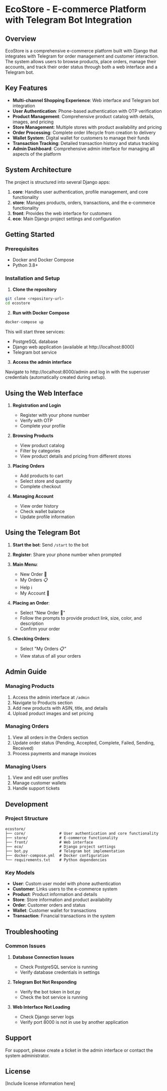 # EcoStore - E-commerce Platform with Telegram Bot Integration

## Overview

EcoStore is a comprehensive e-commerce platform built with Django that integrates with Telegram for order management and customer interaction. The system allows users to browse products, place orders, manage their accounts, and track their order status through both a web interface and a Telegram bot.

## Key Features

- **Multi-channel Shopping Experience**: Web interface and Telegram bot integration
- **User Authentication**: Phone-based authentication with OTP verification
- **Product Management**: Comprehensive product catalog with details, images, and pricing
- **Store Management**: Multiple stores with product availability and pricing
- **Order Processing**: Complete order lifecycle from creation to delivery
- **Wallet System**: Digital wallet for customers to manage their funds
- **Transaction Tracking**: Detailed transaction history and status tracking
- **Admin Dashboard**: Comprehensive admin interface for managing all aspects of the platform

## System Architecture

The project is structured into several Django apps:

1. **core**: Handles user authentication, profile management, and core functionality
2. **store**: Manages products, orders, transactions, and the e-commerce functionality
3. **front**: Provides the web interface for customers
4. **eco**: Main Django project settings and configuration

## Getting Started

### Prerequisites

- Docker and Docker Compose
- Python 3.8+

### Installation and Setup

1. **Clone the repository**

```bash
git clone <repository-url>
cd ecostore
```

2. **Run with Docker Compose**

```bash
docker-compose up
```

This will start three services:
- PostgreSQL database
- Django web application (available at http://localhost:8000)
- Telegram bot service

3. **Access the admin interface**

Navigate to http://localhost:8000/admin and log in with the superuser credentials (automatically created during setup).

## Using the Web Interface

1. **Registration and Login**
   - Register with your phone number
   - Verify with OTP
   - Complete your profile

2. **Browsing Products**
   - View product catalog
   - Filter by categories
   - View product details and pricing from different stores

3. **Placing Orders**
   - Add products to cart
   - Select store and quantity
   - Complete checkout

4. **Managing Account**
   - View order history
   - Check wallet balance
   - Update profile information

## Using the Telegram Bot

1. **Start the bot**: Send `/start` to the bot
2. **Register**: Share your phone number when prompted
3. **Main Menu**:
   - New Order 🛒
   - My Orders 📋
   - Help ℹ️
   - My Account 🍃

4. **Placing an Order**:
   - Select "New Order 🛒"
   - Follow the prompts to provide product link, size, color, and description
   - Confirm your order

5. **Checking Orders**:
   - Select "My Orders 📋"
   - View status of all your orders

## Admin Guide

### Managing Products

1. Access the admin interface at `/admin`
2. Navigate to Products section
3. Add new products with ASIN, title, and details
4. Upload product images and set pricing

### Managing Orders

1. View all orders in the Orders section
2. Update order status (Pending, Accepted, Complete, Failed, Sending, Received)
3. Process payments and manage invoices

### Managing Users

1. View and edit user profiles
2. Manage customer wallets
3. Handle support tickets

## Development

### Project Structure

```
ecostore/
├── core/               # User authentication and core functionality
├── store/              # E-commerce functionality
├── front/              # Web interface
├── eco/                # Django project settings
├── bot.py              # Telegram bot implementation
├── docker-compose.yml  # Docker configuration
└── requirements.txt    # Python dependencies
```

### Key Models

- **User**: Custom user model with phone authentication
- **Customer**: Links users to the e-commerce system
- **Product**: Product information and details
- **Store**: Store information and product availability
- **Order**: Customer orders and status
- **Wallet**: Customer wallet for transactions
- **Transaction**: Financial transactions in the system

## Troubleshooting

### Common Issues

1. **Database Connection Issues**
   - Check PostgreSQL service is running
   - Verify database credentials in settings

2. **Telegram Bot Not Responding**
   - Verify the bot token in bot.py
   - Check the bot service is running

3. **Web Interface Not Loading**
   - Check Django server logs
   - Verify port 8000 is not in use by another application

## Support

For support, please create a ticket in the admin interface or contact the system administrator.

## License

[Include license information here]